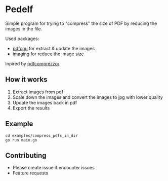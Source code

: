 # Pedelf

Simple program for trying to "compress" the size of PDF by reducing the images in the file.

Used packages:

-   [pdfcpu](https://github.com/pdfcpu/pdfcpu/tree/master) for extract & update the images
-   [imaging](https://github.com/disintegration/imaging) for reduce the image size

Inpired by [pdfcomprezzor](https://github.com/henrixapp/pdfcomprezzor/blob/master/main.go)

## How it works

1. Extract images from pdf
2. Scale down the images and convert the images to jpg with lower quality
3. Update the images back in pdf
4. Export the results

## Example

```
cd examples/compress_pdfs_in_dir
go run main.go
```

## Contributing

- Please create issue if encounter issues
- Feature requests
